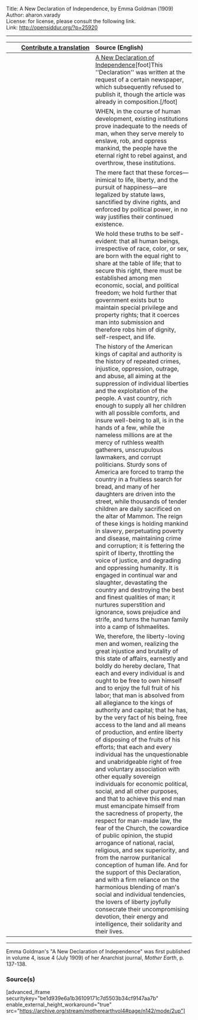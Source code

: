 <html>
<head></head>
<body>
Title: A New Declaration of Independence, by Emma Goldman (1909)<br />
Author: aharon.varady<br />
License: for license, please consult the following link.<br />
Link: <a href="http://opensiddur.org/?p=25920">http://opensiddur.org/?p=25920</a>
<p />
<hr />

<table style="margin-left: auto;margin-right: auto;" class="draggable">
<thead><tr><th id="x" style="text-align: right;"><a href="https://opensiddur.org/contributing/upload/">Contribute a translation</a></th><th style="text-align: left;">Source (English)</th></tr></thead>
<tbody>
<tr><td style="vertical-align:top;" width="46%">
<div class="liturgy"><span lang="he">

</span></div></td>
 
<td style="vertical-align:top;" width="53%">
<div class="english">
<u>A New Declaration of Independence</u>[foot]This ''Declaration'' was written at the request of a certain newspaper, which subsequently refused to publish it, though the article was already in composition.[/foot]
</div></td></tr>


<tr><td style="vertical-align:top;" width="46%">
<div class="liturgy"><span lang="he">

</span></div></td>
 
<td style="vertical-align:top;" width="53%">
<div class="english">
WHEN, in the course of human development, existing institutions prove inadequate to the needs of man, when they serve merely to enslave, rob, and oppress mankind, the people have the eternal right to rebel against, and overthrow, these institutions.
</div></td></tr>


<tr><td style="vertical-align:top;" width="46%">
<div class="liturgy"><span lang="he">

</span></div></td>
 
<td style="vertical-align:top;" width="53%">
<div class="english">
The mere fact that these forces⁠—inimical to life, liberty, and the pursuit of happiness⁠—are legalized by statute laws, sanctified by divine rights, and enforced by political power, in no way justifies their continued existence.
</div></td></tr>


<tr><td style="vertical-align:top;" width="46%">
<div class="liturgy"><span lang="he">

</span></div></td>
 
<td style="vertical-align:top;" width="53%">
<div class="english">
We hold these truths to be self-evident: that all human beings, irrespective of race, color, or sex, are born with the equal right to share at the table of life; that to secure this right, there must be established among men economic, social, and political freedom; we hold further that government exists but to maintain special privilege and property rights; that it coerces man into submission and therefore robs him of dignity, self-respect, and life.
</div></td></tr>


<tr><td style="vertical-align:top;" width="46%">
<div class="liturgy"><span lang="he">

</span></div></td>
 
<td style="vertical-align:top;" width="53%">
<div class="english">
The history of the American kings of capital and authority is the history of repeated crimes, injustice, oppression, outrage, and abuse, all aiming at the suppression of individual liberties and the exploitation of the people. A vast country, rich enough to supply all her children with all possible comforts, and insure well-being to all, is in the hands of a few, while the nameless millions are at the mercy of ruthless wealth gatherers, unscrupulous lawmakers, and corrupt politicians. Sturdy sons of America are forced to tramp the country in a fruitless search for bread, and many of her daughters are driven into the street, while thousands of tender children are daily sacrificed on the altar of Mammon. The reign of these kings is holding mankind in slavery, perpetuating poverty and disease, maintaining crime and corruption; it is fettering the spirit of liberty, throttling the voice of justice, and degrading and oppressing humanity. It is engaged in continual war and slaughter, devastating the country and destroying the best and finest qualities of man; it nurtures superstition and ignorance, sows prejudice and strife, and turns the human family into a camp of Ishmaelites.
</div></td></tr>


<tr><td style="vertical-align:top;" width="46%">
<div class="liturgy"><span lang="he">

</span></div></td>
 
<td style="vertical-align:top;" width="53%">
<div class="english">
We, therefore, the liberty-loving men and women, realizing the great injustice and brutality of this state of affairs, earnestly and boldly do hereby declare, That each and every individual is and ought to be free to own himself and to enjoy the full fruit of his labor; that man is absolved from all allegiance to the kings of authority and capital; that he has, by the very fact of his being, free access to the land and all means of production, and entire liberty of disposing of the fruits of his efforts; that each and every individual has the unquestionable and unabridgeable right of free and voluntary association with other equally sovereign individuals for economic political, social, and all other purposes, and that to achieve this end man must emancipate himself from the sacredness of property, the respect for man-made law, the fear of the Church, the cowardice of public opinion, the stupid arrogance of national, racial, religious, and sex superiority, and from the narrow puritanical conception of human life. And for the support of this Declaration, and with a firm reliance on the harmonious blending of man's social and individual tendencies, the lovers of liberty joyfully consecrate their uncompromising devotion, their energy and intelligence, their solidarity and their lives.
</div></td></tr>
</tbody></table>

<hr />

Emma Goldman's "A New Declaration of Independence" was first published in volume 4, issue 4 (July 1909) of her Anarchist journal, <em>Mother Earth</em>, p. 137-138.

<h3>Source(s)</h3>

[advanced_iframe securitykey="be1d939e6a1b36109171c7d5503b34cf9147aa7b" enable_external_height_workaround="true" src="https://archive.org/stream/motherearthvol4#page/n142/mode/2up"]
</body>
</html>
